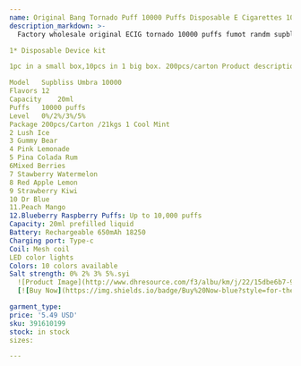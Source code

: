 ```yaml
---
name: Original Bang Tornado Puff 10000 Puffs Disposable E Cigarettes 10K Rechargeable Mesh Coil Vape 650mAh Battery 20ml Prifilled Pod Bar LED Lights Vapes
description_markdown: >-
  Factory wholesale original ECIG tornado 10000 puffs fumot randm supbliss umbra 10000 puff, ackage

1* Disposable Device kit

1pc in a small box,10pcs in 1 big box. 200pcs/carton Product description

Model	Supbliss Umbra 10000
Flavors	12
Capacity	20ml
Puffs	10000 puffs
Level	0%/2%/3%/5%
Package	200pcs/Carton /21kgs 1 Cool Mint 
2 Lush Ice 
3 Gummy Bear
4 Pink Lemonade
5 Pina Colada Rum
6Mixed Berries
7 Stawberry Watermelon
8 Red Apple Lemon
9 Strawberry Kiwi
10 Dr Blue
11.Peach Mango 
12.Blueberry Raspberry Puffs: Up to 10,000 puffs
Capacity: 20ml prefilled liquid
Battery: Rechargeable 650mAh 18250
Charging port: Type-c
Coil: Mesh coil
LED color lights
Colors: 10 colors available
Salt strength: 0% 2% 3% 5%.syi
  ![Product Image](http://www.dhresource.com/f3/albu/km/j/22/15dbe6b7-991f-40dc-98e2-5dbc2c29e703.jpg)
  [![Buy Now](https://img.shields.io/badge/Buy%20Now-blue?style=for-the-badge&logo=none)](https://www.dpbolvw.net/click-100820740-14451685?url=http%3A%2F%2Fwww.dhgate.com%2Fproduct%2Fhottest-epoxy-resin-drip-tip-colorful-resin%2F391610199.html)

garment_type:
price: '5.49 USD'
sku: 391610199
stock: in stock
sizes:

---
```

